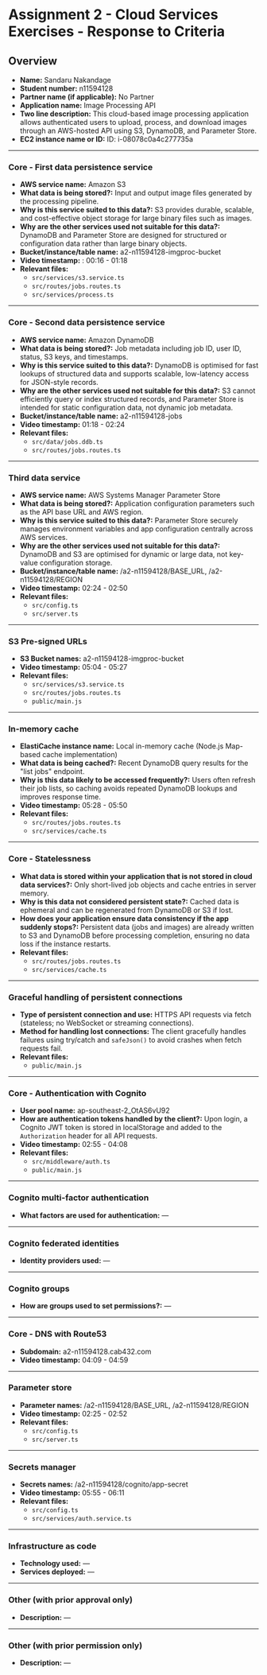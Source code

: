 Assignment 2 - Cloud Services Exercises - Response to Criteria
================================================

Overview
------------------------------------------------

- **Name:** Sandaru Nakandage  
- **Student number:** n11594128  
- **Partner name (if applicable):** No Partner
- **Application name:** Image Processing API  
- **Two line description:** This cloud-based image processing application allows authenticated users to upload, process, and download images through an AWS-hosted API using S3, DynamoDB, and Parameter Store.  
- **EC2 instance name or ID:** ID: i-08078c0a4c277735a 

------------------------------------------------

### Core - First data persistence service

- **AWS service name:** Amazon S3  
- **What data is being stored?:** Input and output image files generated by the processing pipeline.  
- **Why is this service suited to this data?:** S3 provides durable, scalable, and cost-effective object storage for large binary files such as images.  
- **Why are the other services used not suitable for this data?:** DynamoDB and Parameter Store are designed for structured or configuration data rather than large binary objects.  
- **Bucket/instance/table name:** a2-n11594128-imgproc-bucket  
- **Video timestamp:** : 00:16 - 01:18
- **Relevant files:**  
    - `src/services/s3.service.ts`  
    - `src/routes/jobs.routes.ts`  
    - `src/services/process.ts`  

---

### Core - Second data persistence service

- **AWS service name:** Amazon DynamoDB  
- **What data is being stored?:** Job metadata including job ID, user ID, status, S3 keys, and timestamps.  
- **Why is this service suited to this data?:** DynamoDB is optimised for fast lookups of structured data and supports scalable, low-latency access for JSON-style records.  
- **Why are the other services used not suitable for this data?:** S3 cannot efficiently query or index structured records, and Parameter Store is intended for static configuration data, not dynamic job metadata.  
- **Bucket/instance/table name:** a2-n11594128-jobs  
- **Video timestamp:** 01:18 - 02:24 
- **Relevant files:**  
    - `src/data/jobs.ddb.ts`  
    - `src/routes/jobs.routes.ts`  

---

### Third data service

- **AWS service name:** AWS Systems Manager Parameter Store  
- **What data is being stored?:** Application configuration parameters such as the API base URL and AWS region.  
- **Why is this service suited to this data?:** Parameter Store securely manages environment variables and app configuration centrally across AWS services.  
- **Why are the other services used not suitable for this data?:** DynamoDB and S3 are optimised for dynamic or large data, not key-value configuration storage.  
- **Bucket/instance/table name:** /a2-n11594128/BASE_URL, /a2-n11594128/REGION  
- **Video timestamp:** 02:24 - 02:50
- **Relevant files:**  
    - `src/config.ts`  
    - `src/server.ts`  

---

### S3 Pre-signed URLs

- **S3 Bucket names:** a2-n11594128-imgproc-bucket  
- **Video timestamp:** 05:04 - 05:27
- **Relevant files:**  
    - `src/services/s3.service.ts`  
    - `src/routes/jobs.routes.ts`  
    - `public/main.js`  

---

### In-memory cache

- **ElastiCache instance name:** Local in-memory cache (Node.js Map-based cache implementation)  
- **What data is being cached?:** Recent DynamoDB query results for the "list jobs" endpoint.  
- **Why is this data likely to be accessed frequently?:** Users often refresh their job lists, so caching avoids repeated DynamoDB lookups and improves response time.  
- **Video timestamp:** 05:28 - 05:50
- **Relevant files:**  
    - `src/routes/jobs.routes.ts`  
    - `src/services/cache.ts`  

---

### Core - Statelessness

- **What data is stored within your application that is not stored in cloud data services?:** Only short-lived job objects and cache entries in server memory.  
- **Why is this data not considered persistent state?:** Cached data is ephemeral and can be regenerated from DynamoDB or S3 if lost.  
- **How does your application ensure data consistency if the app suddenly stops?:** Persistent data (jobs and images) are already written to S3 and DynamoDB before processing completion, ensuring no data loss if the instance restarts.  
- **Relevant files:**  
    - `src/routes/jobs.routes.ts`  
    - `src/services/cache.ts`  

---

### Graceful handling of persistent connections

- **Type of persistent connection and use:** HTTPS API requests via fetch (stateless; no WebSocket or streaming connections).  
- **Method for handling lost connections:** The client gracefully handles failures using try/catch and `safeJson()` to avoid crashes when fetch requests fail.  
- **Relevant files:**  
    - `public/main.js`  

---

### Core - Authentication with Cognito

- **User pool name:** ap-southeast-2_OtAS6vU92  
- **How are authentication tokens handled by the client?:** Upon login, a Cognito JWT token is stored in localStorage and added to the `Authorization` header for all API requests.  
- **Video timestamp:** 02:55 - 04:08
- **Relevant files:**  
    - `src/middleware/auth.ts`  
    - `public/main.js`  

---

### Cognito multi-factor authentication

- **What factors are used for authentication:** —  

---

### Cognito federated identities

- **Identity providers used:** —  

---

### Cognito groups

- **How are groups used to set permissions?:** —  

---

### Core - DNS with Route53

- **Subdomain:** a2-n11594128.cab432.com  
- **Video timestamp:** 04:09 - 04:59

---

### Parameter store

- **Parameter names:** /a2-n11594128/BASE_URL, /a2-n11594128/REGION  
- **Video timestamp:** 02:25 - 02:52
- **Relevant files:**  
    - `src/config.ts`  
    - `src/server.ts`  

---

### Secrets manager

- **Secrets names:** /a2-n11594128/cognito/app-secret  
- **Video timestamp:** 05:55 - 06:11
- **Relevant files:**  
    - `src/config.ts`  
    - `src/services/auth.service.ts`  

---

### Infrastructure as code

- **Technology used:** —  
- **Services deployed:** —  

---

### Other (with prior approval only)

- **Description:** —  

---

### Other (with prior permission only)

- **Description:** —  
